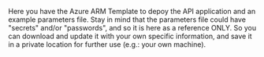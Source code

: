 Here you have the Azure ARM Template to depoy the API application and an example parameters file.
Stay in mind that the parameters file could have  "secrets" and/or "passwords", and so it is here
as a reference ONLY. So you can download  and update it  with  your own specific information, and 
save it in a private location for further use (e.g.: your own machine).
